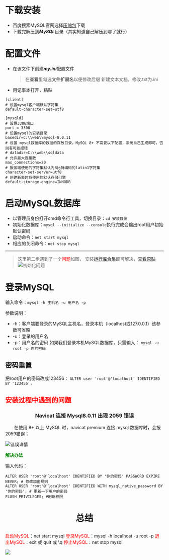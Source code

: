 # 下载安装

* 百度搜索MySQL官网选择[压缩包](https://dev.mysql.com/downloads/mysql/)下载
* 下载完解压到***MySQL***目录（其实知道自己解压到哪了就行）


# 配置文件
* 在该文件下创建***my.ini***配置文件

    > 在**查看**里勾选**文件扩展名**以便修改后缀
    > 新建文本文档，修改.txt为.ini

*  用记事本打开，粘贴
    > 
```
[client]
# 设置mysql客户端默认字符集
default-character-set=utf8
 
[mysqld]
# 设置3306端口
port = 3306
# 设置mysql的安装目录
basedir=C:\\web\\mysql-8.0.11
# 设置 mysql数据库的数据的存放目录，MySQL 8+ 不需要以下配置，系统自己生成即可，否则有可能报错
# datadir=C:\\web\\sqldata
# 允许最大连接数
max_connections=20
# 服务端使用的字符集默认为8比特编码的latin1字符集
character-set-server=utf8
# 创建新表时将使用的默认存储引擎
default-storage-engine=INNODB
```


# 启动MySQL数据库
   - 以管理员身份打开cmd命令行工具，切换目录：`cd 安装目录`
   - 初始化数据库：`mysql --initialize --console`执行完成会输出root用户初始默认密码
   - 启动命令：`net start mysql`  
   - 相应的关闭命令：`net stop mysql`
***
> 这里第二步遇到了一个<font color="red">问题</font>如图， 安装[运行库合集](https://www.lanzous.com/ia0h61e)即可解决，[查看原贴](https://blog.csdn.net/qq_42365534/article/details/102847013)
![初始化问题](https://cdn.jsdelivr.net/gh/alibuaiwukong/imgdate/2019103122095921.png)
     

# 登录MySQL
输入命令：`mysql -h 主机名 -u 用户名 -p`

参数说明：
* -h：客户端要登录的MySQL主机名，登录本机（localhost或127.0.0.1）该参数可省略
* -u：登录的用户名
* -p：用户名的密码
如果我们登录本机MySQL数据库，只需输入：
`mysql -u root -p 你的密码`

## 密码重置

把root用户的密码改成123456：
`ALTER user 'root'@'localhost' IDENTIFIED BY '123456';`

## <font color="red">安装过程中遇到的问题</font>

### 

### <p align="center"> Navicat 连接 Mysql8.0.11 出现 2059 错误</p>

　　在使用 8+ 以上 MySQL 时，navicat premium 连接 mysql 数据库时，会报2059错误；

![错误详情](https://cdn.jsdelivr.net/gh/alibuaiwukong/imgdate/20180424090216376.png)

**<font color="green">解决办法</font>**

输入代码：
```
ALTER USER 'root'@'localhost' IDENTIFIED BY '你的密码' PASSWORD EXPIRE NEVER; # 修改加密规则 
ALTER USER 'root'@'localhost' IDENTIFIED WITH mysql_native_password BY '你的密码'; # 更新一下用户的密码 
FLUSH PRIVILEGES; #刷新权限
```


# <p align="center">总结</p>

<font color="red">启动MySQL</font>：net start mysql
<font color="red">登录MySQL</font>：mysql -h localhost -u root -p
<font color="red">退出MySQL</font>：exit 或 quit 或 \q
<font color="red">停止MySQL</font>：net stop mysql

![](https://cdn.jsdelivr.net/gh/alibuaiwukong/imgdate/Screenshot_Aicy.png)
